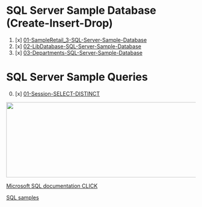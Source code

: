 # SQL Server Sample Database (Create-Insert-Drop)


01. [x] [01-SampleRetail_3-SQL-Server-Sample-Database](./01-SampleRetail_3-SQL-Server-Sample-Database)
02. [x] [02-LibDatabase-SQL-Server-Sample-Database](./02-LibDatabase-SQL-Server-Sample-Database)
03. [x] [03-Departments-SQL-Server-Sample-Database](./03-Departments-SQL-Server-Sample-Database)

<!-- 01. [x] [01-chinook-SQL-Server-Sample-Database](./01-chinook-SQL-Server-Sample-Database) -->
<!-- 02. [x] [02-HR-SQL-Server-Sample-Database](./02-HR-SQL-Server-Sample-Database) -->
<!-- 03. [x] [03-araclar-SQL-Server-Sample-Database](./03-araclar-SQL-Server-Sample-Database) -->
<!-- 04. [x] [04-books-SQL-Server-Sample-Database](./04-books-SQL-Server-Sample-Database) -->
<!-- 05. [x] [05-bookstore-SQL-Server-Sample-Database](./05-bookstore-SQL-Server-Sample-Database) -->

<!-- 08. [x] [08-ETRADE-SQL-Server-Sample-Database](./08-ETRADE-SQL-Server-Sample-Database) -->
<!-- 09. [x] [09-LibDatabase-SQL-Server-Sample-Database](./09-LibDatabase-SQL-Server-Sample-Database) -->
<!-- 10. [x] [chinook](./chinook) -->



# SQL Server Sample Queries

00. [x] [01-Session-SELECT-DISTINCT](./01-Session-SELECT-DISTINCT.sql)
<!-- 02. [x] [02-Session-WHERE-LIMIT-ORDER BY-(AND,OR,NOT)-IN](./02-Session-WHERE-LIMIT-ORDER%20BY-(AND%2COR%2CNOT)-IN.sql) -->



[<img src="https://docs.microsoft.com/en-us/sql/ssms/media/sql-server-management-studio-ssms/ssms.png?view=sql-server-ver15" width=700, height=200 />](https://docs.microsoft.com/en-us/sql/ssms/media/sql-server-management-studio-ssms/ssms.png?view=sql-server-ver15)

[Microsoft SQL documentation CLICK](https://docs.microsoft.com/tr-tr/sql/?view=sql-server-ver15)

[SQL samples](https://docs.microsoft.com/tr-tr/sql/samples/sql-samples-where-are?view=sql-server-ver15)
